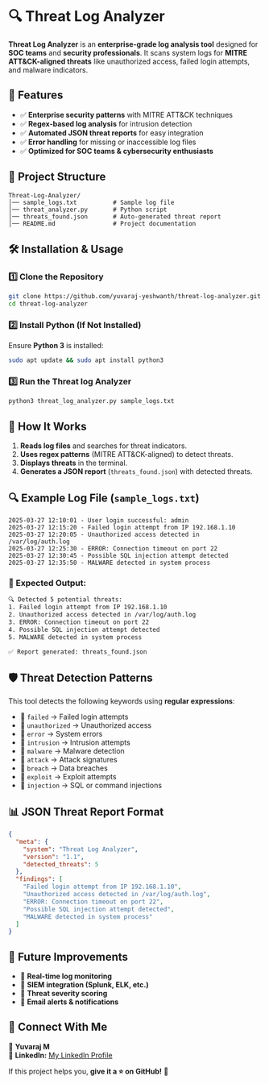 # 🔍 Threat Log Analyzer

**Threat Log Analyzer** is an **enterprise-grade log analysis tool** designed for **SOC teams** and **security professionals**. It scans system logs for **MITRE ATT&CK-aligned threats** like unauthorized access, failed login attempts, and malware indicators.

## 🚀 Features
- ✅ **Enterprise security patterns** with MITRE ATT&CK techniques  
- ✅ **Regex-based log analysis** for intrusion detection  
- ✅ **Automated JSON threat reports** for easy integration  
- ✅ **Error handling** for missing or inaccessible log files  
- ✅ **Optimized for SOC teams & cybersecurity enthusiasts**  

## 📂 Project Structure
```
Threat-Log-Analyzer/
│── sample_logs.txt          # Sample log file
│── threat_analyzer.py       # Python script
│── threats_found.json       # Auto-generated threat report
│── README.md                # Project documentation
```

## 🛠 Installation & Usage

### 1️⃣ Clone the Repository
```sh
git clone https://github.com/yuvaraj-yeshwanth/threat-log-analyzer.git
cd threat-log-analyzer
```

### 2️⃣ Install Python (If Not Installed)
Ensure **Python 3** is installed:
```sh
sudo apt update && sudo apt install python3
```

### 3️⃣ Run the Threat log Analyzer
```sh
python3 threat_log_analyzer.py sample_logs.txt
```

## 📝 How It Works
1. **Reads log files** and searches for threat indicators.  
2. **Uses regex patterns** (MITRE ATT&CK-aligned) to detect threats.  
3. **Displays threats** in the terminal.  
4. **Generates a JSON report** (`threats_found.json`) with detected threats.  

## 🔍 Example Log File (`sample_logs.txt`)
```
2025-03-27 12:10:01 - User login successful: admin
2025-03-27 12:15:20 - Failed login attempt from IP 192.168.1.10
2025-03-27 12:20:05 - Unauthorized access detected in /var/log/auth.log
2025-03-27 12:25:30 - ERROR: Connection timeout on port 22
2025-03-27 12:30:45 - Possible SQL injection attempt detected
2025-03-27 12:35:50 - MALWARE detected in system process
```

### 📌 Expected Output:
```sh
🔍 Detected 5 potential threats:
1. Failed login attempt from IP 192.168.1.10
2. Unauthorized access detected in /var/log/auth.log
3. ERROR: Connection timeout on port 22
4. Possible SQL injection attempt detected
5. MALWARE detected in system process

✅ Report generated: threats_found.json
```

## 🛡 Threat Detection Patterns
This tool detects the following keywords using **regular expressions**:
- 🔹 `failed` → Failed login attempts  
- 🔹 `unauthorized` → Unauthorized access  
- 🔹 `error` → System errors  
- 🔹 `intrusion` → Intrusion attempts  
- 🔹 `malware` → Malware detection  
- 🔹 `attack` → Attack signatures  
- 🔹 `breach` → Data breaches  
- 🔹 `exploit` → Exploit attempts  
- 🔹 `injection` → SQL or command injections  

## 📊 JSON Threat Report Format
```json
{
  "meta": {
    "system": "Threat Log Analyzer",
    "version": "1.1",
    "detected_threats": 5
  },
  "findings": [
    "Failed login attempt from IP 192.168.1.10",
    "Unauthorized access detected in /var/log/auth.log",
    "ERROR: Connection timeout on port 22",
    "Possible SQL injection attempt detected",
    "MALWARE detected in system process"
  ]
}
```

## 🚀 Future Improvements
- 🔹 **Real-time log monitoring**  
- 🔹 **SIEM integration (Splunk, ELK, etc.)**  
- 🔹 **Threat severity scoring**  
- 🔹 **Email alerts & notifications**  

## 📢 Connect With Me

👤 **Yuvaraj M**  
🔗 **LinkedIn:** [My LinkedIn Profile](https://www.linkedin.com/in/yuvaraj-m-b718151b9/)  

If this project helps you, **give it a ⭐ on GitHub!** 🚀  
